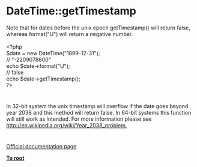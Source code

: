 # DateTime::getTimestamp




<div class="phpcode"><span class="html">
Note that for dates before the unix epoch getTimestamp() will return false, whereas format(&quot;U&quot;) will return a negative number.<br><br><span class="default">&lt;?php<br>$date </span><span class="keyword">= new </span><span class="default">DateTime</span><span class="keyword">(</span><span class="string">&quot;1899-12-31&quot;</span><span class="keyword">);<br></span><span class="comment">// &quot;-2209078800&quot;<br></span><span class="keyword">echo </span><span class="default">$date</span><span class="keyword">-&gt;</span><span class="default">format</span><span class="keyword">(</span><span class="string">&quot;U&quot;</span><span class="keyword">);<br></span><span class="comment">// false<br></span><span class="keyword">echo </span><span class="default">$date</span><span class="keyword">-&gt;</span><span class="default">getTimestamp</span><span class="keyword">();<br></span><span class="default">?&gt;</span>
</span>
</div>
  

#


<div class="phpcode"><span class="html">
In 32-bit system the unix timestamp will overflow if the date goes beyond year 2038 and this method will return false. In 64-bit systems this function will still work as intended. For more information please see <a href="http://en.wikipedia.org/wiki/Year_2038_problem." rel="nofollow" target="_blank">http://en.wikipedia.org/wiki/Year_2038_problem.</a></span>
</div>
  

#

[Official documentation page](https://www.php.net/manual/en/datetime.gettimestamp.php)

**[To root](/README.md)**